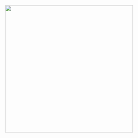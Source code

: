 <div id="header" align="center">
  <img src="https://miro.medium.com/max/1360/0*7Q3yvSIv_t0ioJ-Z.gif" width="400" align="center" />
</div>
